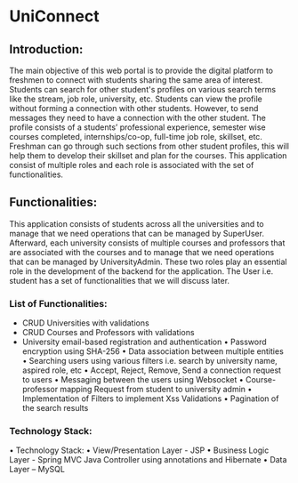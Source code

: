 # UniConnect
## Introduction:
The main objective of this web portal is to provide the digital platform to freshmen to connect with students sharing the same area of interest. Students can search for other student's profiles on various search terms like the stream, job role, university, etc. Students can view the profile without forming a connection with other students. However, to send messages they need to have a connection with the other student. The profile consists of a students’ professional experience, semester wise courses completed, internships/co-op, full-time job role, skillset, etc. Freshman can go through such sections from other student profiles, this will help them to develop their skillset and plan for the courses. This application consist of multiple roles and each role is associated with the set of functionalities.
## Functionalities:
This application consists of students across all the universities and to manage that we need operations that can be managed by SuperUser. Afterward, each university consists of multiple courses and professors that are associated with the courses and to manage that we need operations that can be managed by UniversityAdmin. These two roles play an essential role in the development of the backend for the application. The User i.e. student has a set of functionalities that we will discuss later.
### List of Functionalities:
- CRUD Universities with validations
- CRUD Courses and Professors with validations
- University email-based registration and authentication
•	Password encryption using SHA-256
•	Data association between multiple entities
•	Searching users using various filters i.e. search by university name, aspired role, etc
•	Accept, Reject, Remove, Send a connection request to users
•	Messaging between the users using Websocket
•	Course-professor mapping Request from student to university admin
•	Implementation of Filters to implement Xss Validations
•	Pagination of the search results
### Technology Stack:
•	Technology Stack:
•	View/Presentation Layer - JSP
•	Business Logic Layer - Spring MVC Java Controller using annotations and Hibernate
•	Data Layer – MySQL
